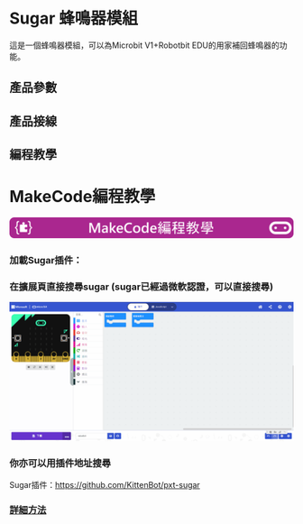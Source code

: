 # Sugar 蜂鳴器模組

這是一個蜂鳴器模組，可以為Microbit V1+Robotbit EDU的用家補回蜂鳴器的功能。

## 產品參數

## 產品接線

## 編程教學

# MakeCode編程教學

![](../PWmodules/images/mcbanner.png)

### 加載Sugar插件：

### 在擴展頁直接搜尋sugar (sugar已經過微軟認證，可以直接搜尋)

![](./images/sugar_search.gif)

### 你亦可以用插件地址搜尋

Sugar插件：https://github.com/KittenBot/pxt-sugar

### [詳細方法](../../Makecode/powerBrickMC)